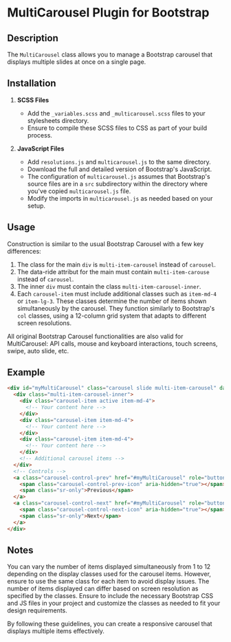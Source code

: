 # MultiCarousel Plugin for Bootstrap

## Description
The `MultiCarousel` class allows you to manage a Bootstrap carousel that displays multiple slides at once on a single page.

## Installation
1. **SCSS Files**
   - Add the `_variables.scss` and `_multicarousel.scss` files to your stylesheets directory.
   - Ensure to compile these SCSS files to CSS as part of your build process.

2. **JavaScript Files**
   - Add `resolutions.js` and `multicarousel.js` to the same directory.
   - Download the full and detailed version of Bootstrap's JavaScript.
   - The configuration of `multicarousel.js` assumes that Bootstrap's source files are in a `src` subdirectory within the directory where you've copied `multicarousel.js`  file.
   - Modify the imports in `multicarousel.js` as needed based on your setup.

## Usage
Construction is similar to the usual Bootstrap Carousel with a few key differences:

1. The class for the main `div` is `multi-item-carousel` instead of `carousel`.
2. The data-ride attribut for the main must contain `multi-item-carouse` instead of `carousel`.
3. The inner `div` must contain the class `multi-item-carousel-inner`.
4. Each `carousel-item` must include additional classes such as `item-md-4` or `item-lg-3`. These classes determine the number of items shown simultaneously by the carousel. They function similarly to Bootstrap's `col` classes, using a 12-column grid system that adapts to different screen resolutions.

All original Bootstrap Carousel functionalities are also valid for MultiCarousel: API calls, mouse and keyboard interactions, touch screens, swipe, auto slide, etc.

## Example
```html
<div id="myMultiCarousel" class="carousel slide multi-item-carousel" data-ride="multi-item-carousel">
  <div class="multi-item-carousel-inner">
    <div class="carousel-item active item-md-4">
      <!-- Your content here -->
    </div>
    <div class="carousel-item item-md-4">
      <!-- Your content here -->
    </div>
    <div class="carousel-item item-md-4">
      <!-- Your content here -->
    </div>
    <!-- Additional carousel items -->
  </div>
  <!-- Controls -->
  <a class="carousel-control-prev" href="#myMultiCarousel" role="button" data-slide="prev">
    <span class="carousel-control-prev-icon" aria-hidden="true"></span>
    <span class="sr-only">Previous</span>
  </a>
  <a class="carousel-control-next" href="#myMultiCarousel" role="button" data-slide="next">
    <span class="carousel-control-next-icon" aria-hidden="true"></span>
    <span class="sr-only">Next</span>
  </a>
</div>
```
## Notes
You can vary the number of items displayed simultaneously from 1 to 12 depending on the display classes used for the carousel items. However, ensure to use the same class for each item to avoid display issues.
The number of items displayed can differ based on screen resolution as specified by the classes.
Ensure to include the necessary Bootstrap CSS and JS files in your project and customize the classes as needed to fit your design requirements. 

By following these guidelines, you can create a responsive carousel that displays multiple items effectively.
